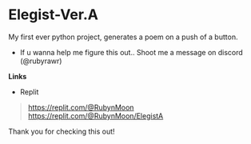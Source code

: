 # Elegist-Ver.A
My first ever python project, generates a poem on a push of a button.

- If u wanna help me figure this out.. Shoot me a message on discord (@rubyrawr)

**Links**
- Replit
>https://replit.com/@RubynMoon
>https://replit.com/@RubynMoon/ElegistA

Thank you for checking this out!
